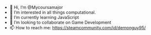 - 👋 Hi, I’m @Mycoursamajor
- 👀 I’m interested in all things computational.
- 🌱 I’m currently learning JavaScript
- 💞️ I’m looking to collaborate on Game Development
- 📫 How to reach me: https://steamcommunity.com/id/demonguy95/

<!---
Mycoursamajor/Mycoursamajor is a ✨ special ✨ repository because its `README.md` (this file) appears on your GitHub profile.
You can click the Preview link to take a look at your changes.
--->
